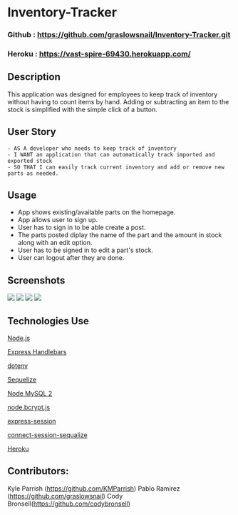 # Inventory-Tracker

### Github : https://github.com/graslowsnail/Inventory-Tracker.git

### Heroku : https://vast-spire-69430.herokuapp.com/

## Description
This application was designed for employees to keep track of inventory without having to count items by hand. Adding or subtracting an item to the stock is simplified with the simple click of a button.


## User Story
```
- AS A developer who needs to keep track of inventory 
- I WANT an application that can automatically track imported and exported stock
- SO THAT I can easily track current inventory and add or remove new parts as needed.
```

## Usage
- App shows existing/available parts on the homepage.
- App allows user to sign up.
- User has to sign in to be able create a post.
- The parts posted diplay the name of the part and the amount in stock along with an edit option.
- User has to be signed in to edit a part's stock.
- User can logout after they are done.


## Screenshots
![](public/assets/homepage.png)
![](public/assets/login.png)
![](public/assets/edit.png)
![](public/assets/comment.png)


## Technologies Use
<p><a href="https://nodejs.org/">Node.js</a></p>
<p><a href="https://www.npmjs.com/package/express-handlebars">Express Handlebars</a></p>
<p><a href="https://www.npmjs.com/package/dotenv">dotenv</a></p>
<p><a href="https://www.npmjs.com/package/sequelize">Sequelize</a></p>
<p><a href="https://www.npmjs.com/package/mysql2">Node MySQL 2</a></p>
<p><a href="https://www.npmjs.com/package/bcrypt">node.bcrypt.js</a></p>
<p><a href="https://www.npmjs.com/package/express-session">express-session</a></p>
<p><a href="https://www.npmjs.com/package/connect-session-sequelize">connect-session-sequalize</a></p>
<p><a href="https://www.heroku.com/">Heroku</a></p>


## Contributors:
Kyle Parrish (https://github.com/KMParrish)  Pablo Ramirez (https://github.com/graslowsnail) Cody Bronsell(https://github.com/codybronsell)

